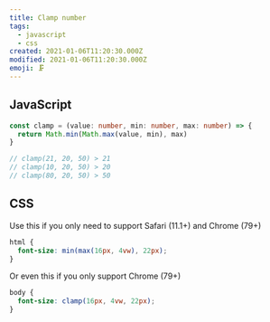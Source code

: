 ```yaml
---
title: Clamp number
tags:
  - javascript
  - css
created: 2021-01-06T11:20:30.000Z
modified: 2021-01-06T11:20:30.000Z
emoji: 🗜
---
```


## JavaScript

```ts
const clamp = (value: number, min: number, max: number) => {
  return Math.min(Math.max(value, min), max)
}

// clamp(21, 20, 50) > 21
// clamp(10, 20, 50) > 20
// clamp(80, 20, 50) > 50
```

## CSS

Use this if you only need to support Safari (11.1+) and Chrome (79+)

```css
html {
  font-size: min(max(16px, 4vw), 22px);
}
```

Or even this if you only support Chrome (79+)

```css
body {
  font-size: clamp(16px, 4vw, 22px);
}
```
